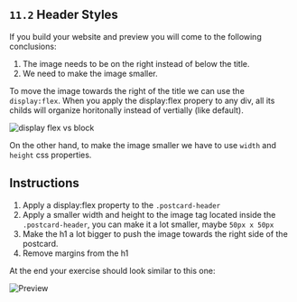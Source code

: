 ## `11.2` Header Styles

If you build your website and preview you will come to the following conclusions:

1. The image needs to be on the right instead of below the title.
2. We need to make the image smaller.

To move the image towards the right of the title we can use the `display:flex`. 
When you apply the display:flex propery to any div, all its childs will organize horitonally instead of vertially (like default).

![display flex vs block](https://github.com/breatheco-de/exercise-postcard/blob/learnpack/.learn/assets/display-block-vs-flex.png?raw=true)

On the other hand, to make the image smaller we have to use `width` and `height` css properties.
## Instructions

1. Apply a display:flex property to the `.postcard-header`
2. Apply a smaller width and height to the image tag located inside the `.postcard-header`, you can make it a lot smaller, maybe `50px x 50px`
3. Make the h1 a lot bigger to push the image towards the right side of the postcard.
4. Remove margins from the h1

At the end your exercise should look similar to this one:

![Preview](https://github.com/breatheco-de/exercise-postcard/blob/learnpack/.learn/assets/header-styles.png?raw=true)